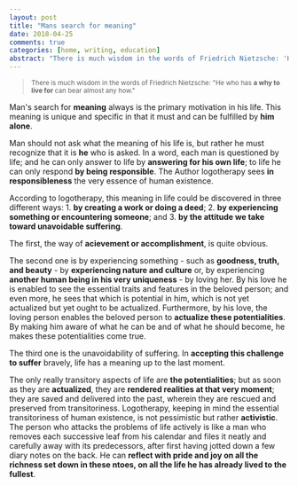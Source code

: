```yaml
---
layout: post
title: "Mans search for meaning"
date: 2018-04-25
comments: true
categories: [home, writing, education]
abstract: "There is much wisdom in the words of Friedrich Nietzsche: 'He who has a why to live for can bear almost any how.' "
---
```


> <small>There is much wisdom in the words of Friedrich Nietzsche: "He who has **a why to live for** can bear almost any how."
</small> 


Man's search for **meaning** always is the primary motivation in his life. This meaning is unique and specific in that it must and can be fulfilled by **him alone**.  

Man should not ask what the meaning of his life is, but rather he must recognize that it is **he** who is asked. In a word, each man is questioned by life; and he can only answer to life by **answering for his own life**; to life he can only respond **by being responsible**. The Author logotherapy sees **in responsibleness** the very essence of human existence.  

According to logotherapy, this meaning in life could be discovered in three different ways: 1. **by creating a work or doing a deed**; 2. **by experiencing something or encountering someone**; and 3. **by the attitude we take toward unavoidable suffering**.

The first, the way of **acievement or accomplishment**, is quite obvious.  

The second one is by experiencing something - such as **goodness, truth, and beauty** - by **experiencing nature and culture** or, by experiencing **another human being in his very uniqueness** - by loving her.  By his love he is enabled to see the essential traits and features in the beloved person; and even more, he sees that which is potential in him, which is not yet actualized but yet ought to be actualized. Furthermore, by his love, the loving person enables the beloved person to **actualize these potentialities**. By making him aware of what he can be and of what he should become, he makes these potentialities come true.  

The third one is the unavoidability of suffering. In **accepting this challenge to suffer** bravely, life has a meaning up to the last moment.  

The only really transitory aspects of life are **the potentialities**; but as soon as they are **actualized**, they are **rendered realities at that very moment**; they are saved and delivered into the past, wherein they are rescued and preserved from transitoriness.  Logotherapy, keeping in mind the essential transitoriness of human existence, is not pessimistic but rather **activistic**. The person who attacks the problems of life actively is like a man who removes each successive leaf from his calendar and files it neatly and carefully away with its predecessors, after first having jotted down a few diary notes on the back. He can **reflect with pride and joy on all the richness set down in these ntoes, on all the life he has already lived to the fullest**.

